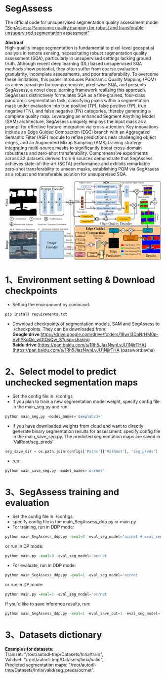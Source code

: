 # SegAssess
The official code for unsupervised segmentation quality assessment model ["SegAssess: Panoramic quality mapping for robust and transferable unsupervised segmentation assessment"](https://arxiv.org/abs/2509.01183)<br>

**Abstract**<br>
High-quality image segmentation is fundamental to pixel-level geospatial analysis in remote sensing, necessitating robust segmentation quality assessment (SQA), particularly in unsupervised settings lacking ground truth. Although recent deep learning (DL) based unsupervised SQA methods show potential, they often suffer from coarse evaluation granularity, incomplete assessments, and poor transferability. To overcome these limitations, this paper introduces Panoramic Quality Mapping (PQM) as a new paradigm for comprehensive, pixel-wise SQA, and presents SegAssess, a novel deep learning framework realizing this approach. SegAssess distinctively formulates SQA as a fine-grained, four-class panoramic segmentation task, classifying pixels within a segmentation mask under evaluation into true positive (TP), false positive (FP), true negative (TN), and false negative (FN) categories, thereby generating a complete quality map. Leveraging an enhanced Segment Anything Model (SAM) architecture, SegAssess uniquely employs the input mask as a prompt for effective feature integration via cross-attention. Key innovations include an Edge Guided Compaction (EGC) branch with an Aggregated Semantic Filter (ASF) module to refine predictions near challenging object edges, and an Augmented Mixup Sampling (AMS) training strategy integrating multi-source masks to significantly boost cross-domain robustness and zero-shot transferability. Comprehensive experiments across 32 datasets derived from 6 sources demonstrate that SegAssess achieves state-of-the-art (SOTA) performance and exhibits remarkable zero-shot transferability to unseen masks, establishing PQM via SegAssess as a robust and transferable solution for unsupervised SQA.

![image](overview_01.png)

1、Environment setting & Download checkpoints
=
* Setting the environment by command:
```python
pip install requirements.txt
```
* Download checkpoints of segmentation models, SAM and SegAssess to ./checkpoints. They can be downloaded from:<br>
**Google drive**:https://drive.google.com/drive/folders/18wrI3DaNrHM0p-VvhPKqQo_wGtQsQw_S?usp=sharing <br>
**Baidu drive**:[https://pan.baidu.com/s/1Rh5JIazNwnLvJU1NjirTHA](https://pan.baidu.com/s/1Rh5JIazNwnLvJU1NjirTHA (password:avha) <br>

2、Select model to predict unchecked segmentation maps
=
* Set the config file in ./configs
* If you plan to train a new segmentation model weight, specify config file in the main_seg.py and run:
 ```python
python main_seg.py -model_names='deeplabv3+' 
```
*  If you have downloaded weights from cloud and want to directly generate binary segmentation results for assessment: specify config file in the main_save_seg.py. The predicted segmentation maps are saved in 'ValRoot/seg_preds'
```python
seg_save_dir = os.path.join(configs['Paths']['ValRoot'], 'seg_preds')
```
*  run:
 ```python
python main_save_seg.py -model_names='ocrnet'
```

3、SegAssess training and evaluation
=
* Set the config file in ./configs
* specify config file in the main_SegAssess_ddp.py or main.py
* For training, run in DDP mode:
 ```python
python main_SegAssess_ddp.py -eval=0 -eval_seg_model='ocrnet # eval_seg_model: All datasets support "deeplabv3+", "hrnet", "transunet", "unetformer", "ocrnet" . BAQS and WAQS additional support "raw"
```
or run in DP mode:
 ```python
python main.py -eval=0 -eval_seg_model='ocrnet 
```
* For evaluate, run in DDP mode:
 ```python
python main_SegAssess_ddp.py -eval=1 -eval_seg_model='ocrnet 
```
or run in DP mode:
 ```python
python main.py -eval=1 -eval_seg_model='ocrnet
```
If you'd like to save inference results, run:
```python
python main_SegAssess_ddp.py -eval=1 -eval_save_out=1 -eval_seg_model='ocrnet 
```

3、Datasets dictionary
=
**Examples for datasets**:<br>
Trainset: "/root/autodl-tmp/Datasets/Inria/train",<br>
Validset: "/root/autodl-tmp/Datasets/Inria/valid",<br>
Predicted segmentation maps: "/root/autodl-tmp/Datasets/Inria/valid/seg_preds/ocrnet".<br>
